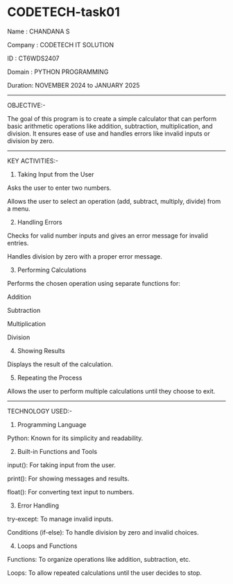 # CODETECH-task01

Name : CHANDANA S

Company : CODETECH IT SOLUTION

ID : CT6WDS2407

Domain : PYTHON PROGRAMMING

Duration: NOVEMBER 2024 to JANUARY 2025




--------------------------------------------------------------------------------------------------------------------------------------------------------------------


OBJECTIVE:-

The goal of this program is to create a simple calculator that can perform basic arithmetic operations like addition, subtraction, multiplication, and division. It ensures ease of use and handles errors like invalid inputs or division by zero.


--------------------------------------------------------------------------------------------------------------------------------------------------------------------


KEY ACTIVITIES:-

1. Taking Input from the User

Asks the user to enter two numbers.

Allows the user to select an operation (add, subtract, multiply, divide) from a menu.


2. Handling Errors

Checks for valid number inputs and gives an error message for invalid entries.

Handles division by zero with a proper error message.


3. Performing Calculations

Performs the chosen operation using separate functions for:

Addition

Subtraction

Multiplication

Division



4. Showing Results

Displays the result of the calculation.


5. Repeating the Process

Allows the user to perform multiple calculations until they choose to exit.


--------------------------------------------------------------------------------------------------------------------------------------------------------------------


TECHNOLOGY USED:-

1. Programming Language

Python: Known for its simplicity and readability.


2. Built-in Functions and Tools

input(): For taking input from the user.

print(): For showing messages and results.

float(): For converting text input to numbers.


3. Error Handling

try-except: To manage invalid inputs.

Conditions (if-else): To handle division by zero and invalid choices.


4. Loops and Functions

Functions: To organize operations like addition, subtraction, etc.

Loops: To allow repeated calculations until the user decides to stop.
